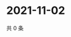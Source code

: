 # 2021-11-02

共 0 条

<!-- BEGIN WEIBO -->
<!-- 最后更新时间 Tue Nov 02 2021 07:11:50 GMT+0800 (China Standard Time) -->

<!-- END WEIBO -->
